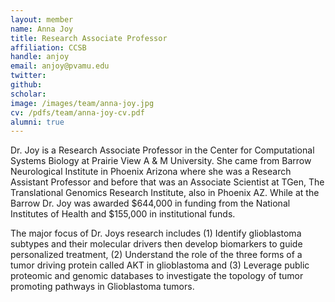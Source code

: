 ```yaml
---
layout: member
name: Anna Joy
title: Research Associate Professor
affiliation: CCSB
handle: anjoy
email: anjoy@pvamu.edu
twitter: 
github: 
scholar: 
image: /images/team/anna-joy.jpg
cv: /pdfs/team/anna-joy-cv.pdf
alumni: true
---
```


Dr. Joy is a Research Associate Professor in the Center for Computational Systems Biology at Prairie View A & M University.   She came from Barrow Neurological Institute in Phoenix Arizona where she was a Research Assistant Professor and before that was an Associate Scientist at TGen, The Translational Genomics Research Institute, also in Phoenix AZ.  While at the Barrow Dr. Joy was awarded $644,000 in funding from the National Institutes of Health and $155,000 in institutional funds.

The major focus of Dr. Joys research includes (1) Identify glioblastoma subtypes and their molecular drivers then develop biomarkers to guide personalized treatment, (2) Understand the role of the three forms of a tumor driving protein called AKT in glioblastoma and (3) Leverage public proteomic and genomic databases to investigate the topology of tumor promoting pathways in Glioblastoma tumors. 
